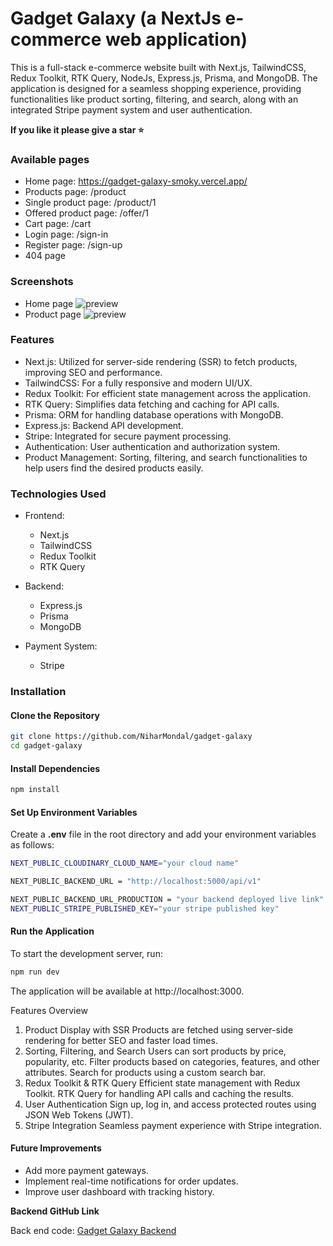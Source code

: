 # Gadget Galaxy (a NextJs e-commerce web application)
This is a full-stack e-commerce website built with Next.js, TailwindCSS, Redux Toolkit, RTK Query, NodeJs, Express.js, Prisma, and MongoDB. The application is designed for a seamless shopping experience, providing functionalities like product sorting, filtering, and search, along with an integrated Stripe payment system and user authentication.

**If you like it please give a star ⭐**    

### Available pages
* Home page: https://gadget-galaxy-smoky.vercel.app/
* Products page: /product
* Single product page: /product/1
* Offered product page: /offer/1
* Cart page: /cart
* Login page: /sign-in
* Register page: /sign-up
* 404 page

### Screenshots
* Home page
![preview](public/preview/screencapture-gadget-galaxy.png)
* Product page
![preview](public/preview/screencapture-gadget-galaxy-product.png)

### Features
* Next.js: Utilized for server-side rendering (SSR) to fetch products, improving SEO and performance.
* TailwindCSS: For a fully responsive and modern UI/UX.
* Redux Toolkit: For efficient state management across the application.
* RTK Query: Simplifies data fetching and caching for API calls.
* Prisma: ORM for handling database operations with MongoDB.
* Express.js: Backend API development.
* Stripe: Integrated for secure payment processing.
* Authentication: User authentication and authorization system.
* Product Management: Sorting, filtering, and search functionalities to help users find the desired products easily.
### Technologies Used
* Frontend:
  * Next.js
  * TailwindCSS
  * Redux Toolkit
  * RTK Query

* Backend:
  * Express.js
  * Prisma
  * MongoDB
  
* Payment System:
  * Stripe
### Installation
#### Clone the Repository
```bash
git clone https://github.com/NiharMondal/gadget-galaxy
cd gadget-galaxy
```
#### Install Dependencies
```bash
npm install
```
#### Set Up Environment Variables
Create a __.env__ file in the root directory and add your environment variables as follows:

```bash
NEXT_PUBLIC_CLOUDINARY_CLOUD_NAME="your cloud name"

NEXT_PUBLIC_BACKEND_URL = "http://localhost:5000/api/v1"

NEXT_PUBLIC_BACKEND_URL_PRODUCTION = "your backend deployed live link"
NEXT_PUBLIC_STRIPE_PUBLISHED_KEY="your stripe published key"
```
#### Run the Application
To start the development server, run:

```bash
npm run dev
```
The application will be available at http://localhost:3000.

Features Overview
1. Product Display with SSR
Products are fetched using server-side rendering for better SEO and faster load times.
2. Sorting, Filtering, and Search
Users can sort products by price, popularity, etc.
Filter products based on categories, features, and other attributes.
Search for products using a custom search bar.
3. Redux Toolkit & RTK Query
Efficient state management with Redux Toolkit.
RTK Query for handling API calls and caching the results.
4. User Authentication
Sign up, log in, and access protected routes using JSON Web Tokens (JWT).
5. Stripe Integration
Seamless payment experience with Stripe integration.

#### Future Improvements
* Add more payment gateways.
* Implement real-time notifications for order updates.
* Improve user dashboard with tracking history.


**Backend GitHub Link**    

Back end code: [Gadget Galaxy Backend](https://github.com/NiharMondal/gadget-galaxy-backend)
